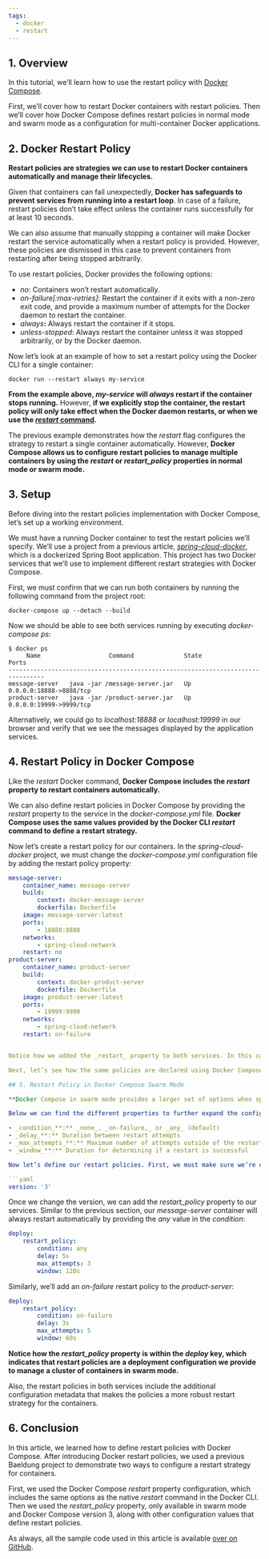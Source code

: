 ```yaml
---
tags:
  - docker
  - restart
---
```

## 1. Overview

In this tutorial, we’ll learn how to use the restart policy with [Docker Compose](https://www.baeldung.com/ops/docker-compose).

First, we’ll cover how to restart Docker containers with restart policies. Then we’ll cover how Docker Compose defines restart policies in normal mode and swarm mode as a configuration for multi-container Docker applications.

## 2. Docker Restart Policy

**Restart policies are strategies we can use to restart Docker containers automatically and manage their lifecycles.**

Given that containers can fail unexpectedly, **Docker has safeguards to prevent services from running into a restart loop**. In case of a failure, restart policies don’t take effect unless the container runs successfully for at least 10 seconds.

We can also assume that manually stopping a container will make Docker restart the service automatically when a restart policy is provided. However, these policies are dismissed in this case to prevent containers from restarting after being stopped arbitrarily.

To use restart policies, Docker provides the following options:

- _no_: Containers won’t restart automatically.
- _on-failure[:max-retries]_: Restart the container if it exits with a non-zero exit code, and provide a maximum number of attempts for the Docker daemon to restart the container.
- _always_**:** Always restart the container if it stops.
- _unless-stopped_: Always restart the container unless it was stopped arbitrarily, or by the Docker daemon.

Now let’s look at an example of how to set a restart policy using the Docker CLI for a single container:

```plaintext
docker run --restart always my-service
```

**From the example above, _my-service_ will _always_ restart if the container stops running.** However, **if we explicitly stop the container, the restart policy will only take effect when the Docker daemon restarts, or when we use the [_restart_ command](https://www.baeldung.com/ops/docker-compose-restart-container).**

The previous example demonstrates how the _restart_ flag configures the strategy to restart a single container automatically. However, **Docker Compose allows us to configure restart policies to manage multiple containers by using the _restart_ or _restart_policy_ properties in normal mode or swarm mode.**

## 3. Setup

Before diving into the restart policies implementation with Docker Compose, let’s set up a working environment.

We must have a running Docker container to test the restart policies we’ll specify. We’ll use a project from a previous article, [_spring-cloud-docker_](https://github.com/eugenp/tutorials/tree/master/spring-cloud-modules/spring-cloud-docker), which is a dockerized Spring Boot application. This project has two Docker services that we’ll use to implement different restart strategies with Docker Compose.

First, we must confirm that we can run both containers by running the following command from the project root:

```plaintext
docker-compose up --detach --build
```

Now we should be able to see both services running by executing _docker-compose ps_:

```plaintext
$ docker ps
     Name                   Command              State            Ports         
--------------------------------------------------------------------------------
message-server   java -jar /message-server.jar   Up      0.0.0.0:18888->8888/tcp
product-server   java -jar /product-server.jar   Up      0.0.0.0:19999->9999/tcp
```

Alternatively, we could go to _localhost:18888_ or _localhost:19999_ in our browser and verify that we see the messages displayed by the application services.

## 4. Restart Policy in Docker Compose

Like the _restart_ Docker command, **Docker Compose includes the _restart_ property to restart containers automatically.**

We can also define restart policies in Docker Compose by providing the _restart_ property to the service in the _docker-compose.yml_ file. **Docker Compose uses the same values provided by the Docker CLI _restart_ command to define a restart strategy.**

Now let’s create a restart policy for our containers. In the _spring-cloud-docker_ project, we must change the _docker-compose.yml_ configuration file by adding the restart policy property:

```yaml
message-server:
    container_name: message-server
    build:
        context: docker-message-server
        dockerfile: Dockerfile
    image: message-server:latest
    ports:
        - 18888:8888
    networks:
        - spring-cloud-network
    restart: no
product-server:
    container_name: product-server
    build:
        context: docker-product-server
        dockerfile: Dockerfile
    image: product-server:latest
    ports:
        - 19999:9999
    networks:
        - spring-cloud-network
    restart: on-failure


Notice how we added the _restart_ property to both services. In this case, the _message-server_ will never restart automatically. The _product-server_ will only restart if it exits with a non-zero code as specified by the _on-failure_ value.

Next, let’s see how the same policies are declared using Docker Compose in swarm mode.

## 5. Restart Policy in Docker Compose Swarm Mode

**Docker Compose in swarm mode provides a larger set of options when specifying how containers will restart automatically. However, the following implementation only works in Docker Compose v3, which introduces the _deploy_ key-value pair in the configuration**.

Below we can find the different properties to further expand the configuration for restart policies in swarm mode:

- _condition_**:** _none_, _on-failure,_ or _any_ (default)
- _delay_**:** Duration between restart attempts
- _max_attempts_**:** Maximum number of attempts outside of the restart _window_
- _window_**:** Duration for determining if a restart is successful

Now let’s define our restart policies. First, we must make sure we’re using Docker Compose v3 by changing the _version_ property:

```yaml
version: '3'
```

Once we change the version, we can add the _restart_policy_ property to our services. Similar to the previous section, our _message-server_ container will always restart automatically by providing the _any_ value in the _condition_:

```yaml
deploy:
    restart_policy:
        condition: any
        delay: 5s
        max_attempts: 3
        window: 120s
```

Similarly, we’ll add an _on-failure_ restart policy to the _product-server_:

```yaml
deploy:
    restart_policy:
        condition: on-failure
        delay: 3s
        max_attempts: 5
        window: 60s
```

**Notice how the _restart_policy_ property is within the _deploy_ key, which indicates that restart policies are a deployment configuration we provide to manage a cluster of containers in swarm mode.**

Also, the restart policies in both services include the additional configuration metadata that makes the policies a more robust restart strategy for the containers.

## 6. Conclusion

In this article, we learned how to define restart policies with Docker Compose. After introducing Docker restart policies, we used a previous Baeldung project to demonstrate two ways to configure a restart strategy for containers.

First, we used the Docker Compose _restart_ property configuration, which includes the same options as the native _restart_ command in the Docker CLI. Then we used the _restart_policy_ property, only available in swarm mode and Docker Compose version 3, along with other configuration values that define restart policies.

As always, all the sample code used in this article is available [over on GitHub](https://github.com/eugenp/tutorials/tree/master/spring-cloud-modules/spring-cloud-docker).